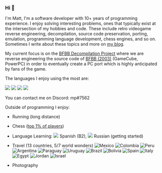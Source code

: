 ### Hi 👋

<!--
**mattbruv/mattbruv** is a ✨ _special_ ✨ repository because its `README.md` (this file) appears on your GitHub profile.

- 🔭 I’m currently working on ...
- 🌱 I’m currently learning ...
- 👯 I’m looking to collaborate on ...
- 🤔 I’m looking for help with ...
- 💬 Ask me about ...
- 📫 How to reach me: ...
- 😄 Pronouns: ...
- ⚡ Fun fact: ...
-->

I'm Matt, I'm a software developer with 10+ years of programming experience. I enjoy solving interesting problems, ones that typically exist at the intersection of my hobbies and code. These include retro videogame reverse engineering, decompilation, source code preservation, porting, emulation, programming language development, chess engines, and so on. Sometimes I write about these topics and more on [my blog](https://mattbruv.github.io/).

My current focus is on the [BFBB Decompilation Project](https://github.com/bfbbdecomp/bfbb) where we are reverse engineering the source code of [BFBB (2003)](https://en.wikipedia.org/wiki/SpongeBob_SquarePants:_Battle_for_Bikini_Bottom) (GameCube, PowerPC) in order to eventually create a PC port which is highly anticipated by fans of the game. 

The languages I enjoy using the most are:

![](https://img.shields.io/badge/Python-FFD43B)
![](https://img.shields.io/badge/TypeScript-007ACC)
![](https://img.shields.io/badge/Rust-dea584)
![](https://img.shields.io/badge/C%2B%2B-00599C)

You can contact me on Discord: mp#7562

Outside of programming I enjoy:
- Running (long distance)
- Chess ([top 1% of players](https://www.chess.com/stats/live/bullet/mattp/0))
- Language Learning: 
![](https://flagcdn.com/w20/es.jpg) Spanish (B2),
![](https://flagcdn.com/w20/ru.jpg) Russian (getting started)
- Travel (13 countries, 5/7 world wonders)
![Mexico](https://flagcdn.com/w20/mx.jpg)
![Colombia](https://flagcdn.com/w20/co.jpg)
![Peru](https://flagcdn.com/w20/pe.jpg)
![Argentina](https://flagcdn.com/w20/ar.jpg)
![Paraguay](https://flagcdn.com/w20/py.jpg)
![Uruguay](https://flagcdn.com/w20/uy.jpg)
![Brazil](https://flagcdn.com/w20/br.jpg)
![Bolivia](https://flagcdn.com/w20/bo.jpg)
![Spain](https://flagcdn.com/w20/es.jpg)
![Italy](https://flagcdn.com/w20/it.jpg)
![Egypt](https://flagcdn.com/w20/eg.jpg)
![Jordan](https://flagcdn.com/w20/jo.jpg)
![Israel](https://flagcdn.com/w20/il.jpg)


- Photography
